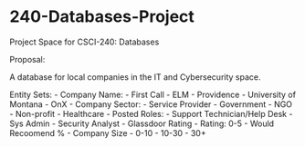 # 240-Databases-Project
Project Space for CSCI-240: Databases

Proposal:

A database for local companies in the IT and Cybersecurity space. 

Entity Sets:
    - Company Name:
        - First Call
        - ELM
        - Providence
        - University of Montana
        - OnX
    - Company Sector:
        - Service Provider
        - Government
        - NGO
        - Non-profit
        - Healthcare
    - Posted Roles:
        - Support Technician/Help Desk
        - Sys Admin
        - Security Analyst
    - Glassdoor Rating
        - Rating: 0-5
        - Would Recoomend %
    - Company Size
        - 0-10
        - 10-30
        - 30+
    
        
